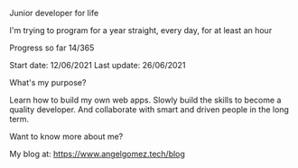 Junior developer for life

I'm trying to program for a year straight, every day, for at least an hour

Progress so far 14/365

Start date: 12/06/2021
Last update: 26/06/2021

What's my purpose?

Learn how to build my own web apps. Slowly build the skills to become a quality developer. And collaborate with smart and driven people in the long term.

Want to know more about me?

My blog at: https://www.angelgomez.tech/blog
